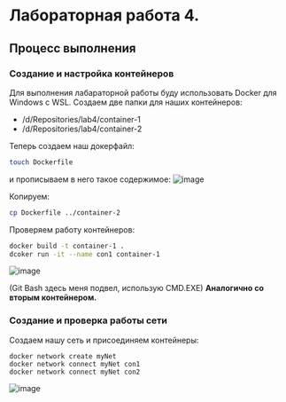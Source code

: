 
# Лабораторная работа 4.

## Процесс выполнения
### Создание и настройка контейнеров
Для выполнения лабараторной работы буду использовать Docker для Windows с WSL.
Создаем две папки для наших контейнеров:
- /d/Repositories/lab4/container-1
- /d/Repositories/lab4/container-2

Теперь создаем наш докерфайл:
```bash
touch Dockerfile
```
и прописываем в него такое содержимое:
![image](https://github.com/user-attachments/assets/643f23f3-07e2-4a60-89d8-06c9a15602f9)

Копируем:
```bash
cp Dockerfile ../container-2
```
Проверяем работу контейнеров:
```bash
docker build -t container-1 .
dcoker run -it --name con1 container-1
```
![image](https://github.com/user-attachments/assets/43a3e234-f68d-491b-b3fa-957d137c2cb0)

(Git Bash здесь меня подвел, использую CMD.EXE)
__Аналогично со вторым контейнером.__

### Создание и проверка работы сети
Создаем нашу сеть и присоединяем контейнеры:
```bah
docker network create myNet
docker network connect myNet con1
docker network connect myNet con2
```
![image](https://github.com/user-attachments/assets/5a38edba-42fe-4ce8-8e24-ba57daa61db4)
